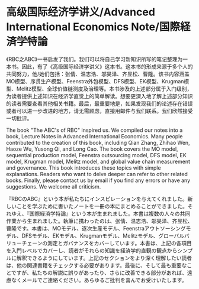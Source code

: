 # 高级国际经济学讲义/Advanced International Economics Note/国際経済学特論
《RBC之ABC》一书启发了我们。我们可以将自己学习新知识所写的笔记整理为一本书。因此，有了《高级国际经济学讲义》这本书。这本书的形成来源于多个人的共同努力，他/她们包括：张倩、温志浩、邬昊泽、齐昱松、曹隆。该书内容涵盖MO模型、序贯生产模型、Feenstra外包模型、DFS模型、EK模型、Krugman模型、Melitz模型、全球价值链测度及治理等。本书涉及的上述部分属于入门级别，为读者提供上述知识在经济学直觉上的简单解读。想要更深入地了解上述部分知识的读者需要查看其他相关书籍。最后，最重要地是，如果发现我们的论述存在错误或者可以进一步改进的地方，请无需顾虑，直接用邮件与我们联系。我们欣然接受一切批评。   


The book "The ABC's of RBC" inspired us. We compiled our notes into a book, Lecture Notes in Advanced International Economics. Many people contributed to the creation of this book, including Qian Zhang, Zhihao Wen, Haoze Wu, Yusong Qi, and Long Cao. The book covers the MO model, sequential production model, Feenstra outsourcing model, DFS model, EK model, Krugman model, Melitz model, and global value chain measurement and governance. This book introduces these topics with simple explanations. Readers who want to delve deeper can refer to other related books. Finally, please contact us by email if you find any errors or have any suggestions. We welcome all criticism.   


『RBCのABC』という本が私たちにインスピレーションを与えてくれました。新しいことを学ぶために書いたノートを一冊の本にまとめることができました。それゆえ、『国際経済学特論』という本が生まれました。本書は複数の人々の共同作業から生まれました。執筆に携わったのは、张倩、温志浩、邬昊泽、齐昱松、曹隆です。本書は、MOモデル、逐次生産モデル、Feenstraアウトソーシングモデル、DFSモデル、EKモデル、Krugmanモデル、Melitzモデル、グローバルバリューチェーンの測定とガバナンスをカバーしています。本書は、上記の各項目を入門レベルでカバーし、読者がそれらの知識を経済学的直観の観点からシンプルに解釈できるようにしています。上記のセクションをより深く理解したい読者は、他の関連書籍をチェックする必要があります。最後に、そして最も重要なことですが、私たちの解説に誤りがあったり、さらに改善できる部分があれば、遠慮なくメールでご連絡ください。あらゆるご批判を喜んでお受けいたします。
